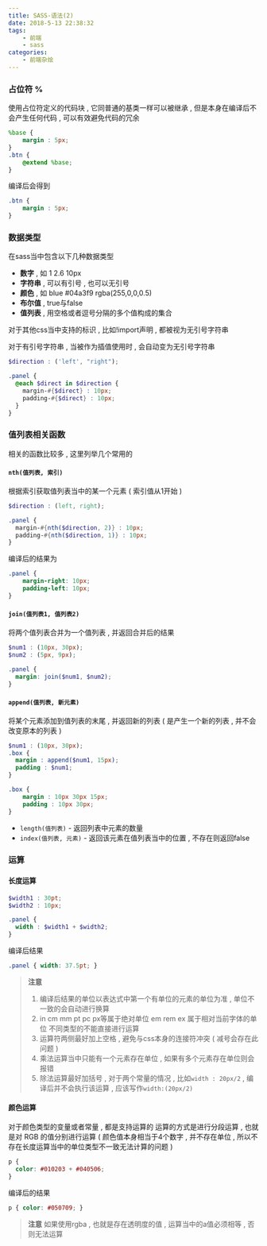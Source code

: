 ```yaml
---
title: SASS-语法(2)
date: 2018-5-13 22:38:32
tags: 
	- 前端
	- sass
categories: 
	- 前端杂烩
---
```


### 占位符 %
使用占位符定义的代码块 , 它同普通的基类一样可以被继承 , 但是本身在编译后不会产生任何代码 , 可以有效避免代码的冗余

```scss
%base {
	margin : 5px;
}
.btn {
	@extend %base;
}
```
<!-- more -->
编译后会得到
```css
.btn {
	margin : 5px;
}
```

### 数据类型
在sass当中包含以下几种数据类型
+ **数字** , 如 1  2.6  10px
+ **字符串** , 可以有引号 , 也可以无引号
+ **颜色** , 如 blue  #04a3f9  rgba(255,0,0,0.5)
+ **布尔值** , true与false
+ **值列表** , 用空格或者逗号分隔的多个值构成的集合

对于其他css当中支持的标识 , 比如!import声明 , 都被视为无引号字符串

对于有引号字符串 , 当被作为插值使用时 , 会自动变为无引号字符串
```scss
$direction : ('left', "right");

.panel {
  @each $direct in $direction {
    margin-#{$direct} : 10px;
    padding-#{$direct} : 10px;
  }
}
```

### 值列表相关函数

相关的函数比较多 , 这里列举几个常用的
#### `nth(值列表, 索引)`
根据索引获取值列表当中的某一个元素 ( 索引值从1开始 )
```scss
$direction : (left, right);

.panel {
  margin-#{nth($direction, 2)} : 10px;
  padding-#{nth($direction, 1)} : 10px;
}
```
编译后的结果为
```css
.panel { 
	margin-right: 10px; 
	padding-left: 10px; 
}
```
#### `join(值列表1, 值列表2)`
将两个值列表合并为一个值列表 , 并返回合并后的结果
```scss
$num1 : (10px, 30px);
$num2 : (5px, 9px);

.panel {
  margin: join($num1, $num2);
}
```

#### `append(值列表, 新元素)`
将某个元素添加到值列表的末尾 , 并返回新的列表 ( 是产生一个新的列表 , 并不会改变原本的列表 )

```scss
$num1 : (10px, 30px);
.box {
  margin : append($num1, 15px);
  padding : $num1;
}
```
```css
.box {
	margin : 10px 30px 15px;
	padding : 10px 30px;
}
```

+ `length(值列表)` - 返回列表中元素的数量
+ `index(值列表, 元素)` - 返回该元素在值列表当中的位置 , 不存在则返回false

### 运算

#### 长度运算

```scss
$width1 : 30pt;
$width2 : 10px;

.panel {
  width : $width1 + $width2;
}
```
编译后结果
```css
.panel { width: 37.5pt; }
```
> **注意**
> 1. 编译后结果的单位以表达式中第一个有单位的元素的单位为准 , 单位不一致的会自动进行换算
> 2. in cm mm pt pc px等属于绝对单位
> em rem ex 属于相对当前字体的单位
> 不同类型的不能直接进行运算
> 3. 运算符两侧最好加上空格 , 避免与css本身的连接符冲突 ( 减号会存在此问题 )
> 4. 乘法运算当中只能有一个元素存在单位 , 如果有多个元素存在单位则会报错
> 5. 除法运算最好加括号 , 对于两个常量的情况 , 比如`width : 20px/2` , 编译后并不会执行该运算 , 应该写作`width:(20px/2)`

#### 颜色运算
对于颜色类型的变量或者常量 , 都是支持运算的
运算的方式是进行分段运算 , 也就是对 RGB 的值分别进行运算
( 颜色值本身相当于4个数字 , 并不存在单位 , 所以不存在长度运算当中的单位类型不一致无法计算的问题 )
```scss
p {
  color: #010203 + #040506;
}
```
编译后的结果
```css
p { color: #050709; }
```
> **注意**
> 如果使用rgba , 也就是存在透明度的值 , 运算当中的a值必须相等 , 否则无法运算
